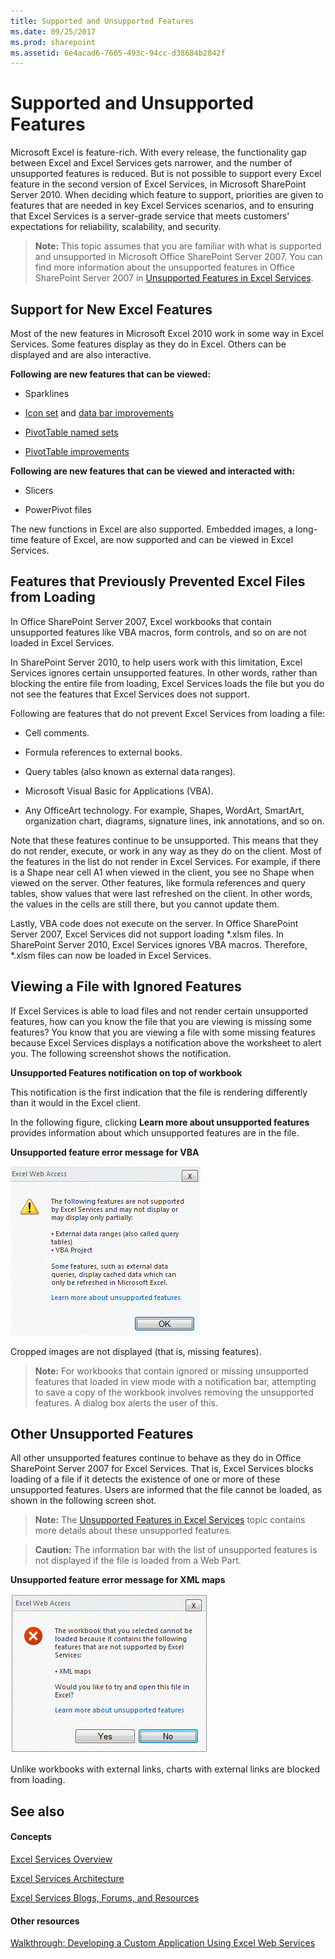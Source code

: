 ```yaml
---
title: Supported and Unsupported Features
ms.date: 09/25/2017
ms.prod: sharepoint
ms.assetid: 6e4acad6-7665-493c-94cc-d38684b2842f
---
```



# Supported and Unsupported Features


  
    
    

Microsoft Excel is feature-rich. With every release, the functionality gap between Excel and Excel Services gets narrower, and the number of unsupported features is reduced. But is not possible to support every Excel feature in the second version of Excel Services, in Microsoft SharePoint Server 2010. 
When deciding which feature to support, priorities are given to features that are needed in key Excel Services scenarios, and to ensuring that Excel Services is a server-grade service that meets customers' expectations for reliability, scalability, and security.
  
    
    


> **Note:**
> This topic assumes that you are familiar with what is supported and unsupported in Microsoft Office SharePoint Server 2007. You can find more information about the unsupported features in Office SharePoint Server 2007 in  [Unsupported Features in Excel Services](http://msdn.microsoft.com/en-us/library/ms496823.aspx). 
  
    
    


## Support for New Excel Features

Most of the new features in Microsoft Excel 2010 work in some way in Excel Services. Some features display as they do in Excel. Others can be displayed and are also interactive.
  
    
    
 **Following are new features that can be viewed:**
  
    
    

- Sparklines
    
  
-  [Icon set](http://blogs.msdn.com/excel/archive/2009/08/05/icon-set-improvements-in-excel-2010.aspx) and [data bar improvements](http://blogs.msdn.com/excel/archive/2009/08/07/data-bar-improvements-in-excel-2010.aspx)
    
  
-  [PivotTable named sets](http://blogs.msdn.com/excel/archive/2009/10/05/pivottable-named-sets-in-excel-2010.aspx)
    
  
-  [PivotTable improvements](http://blogs.msdn.com/excel/archive/2009/10/15/a-few-more-pivottable-improvements-in-excel-2010.aspx)
    
  
 **Following are new features that can be viewed and interacted with:**
  
    
    

- Slicers
    
  
- PowerPivot files
    
  
The new functions in Excel are also supported. Embedded images, a long-time feature of Excel, are now supported and can be viewed in Excel Services. 
  
    
    

## Features that Previously Prevented Excel Files from Loading

In Office SharePoint Server 2007, Excel workbooks that contain unsupported features like VBA macros, form controls, and so on are not loaded in Excel Services.
  
    
    
In SharePoint Server 2010, to help users work with this limitation, Excel Services ignores certain unsupported features. In other words, rather than blocking the entire file from loading, Excel Services loads the file but you do not see the features that Excel Services does not support.
  
    
    
Following are features that do not prevent Excel Services from loading a file:
  
    
    

- Cell comments.
    
  
- Formula references to external books.
    
  
- Query tables (also known as external data ranges).
    
  
- Microsoft Visual Basic for Applications (VBA).
    
  
- Any OfficeArt technology. For example, Shapes, WordArt, SmartArt, organization chart, diagrams, signature lines, ink annotations, and so on.
    
  
Note that these features continue to be unsupported. This means that they do not render, execute, or work in any way as they do on the client. Most of the features in the list do not render in Excel Services. For example, if there is a Shape near cell A1 when viewed in the client, you see no Shape when viewed on the server. Other features, like formula references and query tables, show values that were last refreshed on the client. In other words, the values in the cells are still there, but you cannot update them. 
  
    
    
Lastly, VBA code does not execute on the server. In Office SharePoint Server 2007, Excel Services did not support loading *.xlsm files. In SharePoint Server 2010, Excel Services ignores VBA macros. Therefore, *.xlsm files can now be loaded in Excel Services.
  
    
    

## Viewing a File with Ignored Features

If Excel Services is able to load files and not render certain unsupported features, how can you know the file that you are viewing is missing some features? You know that you are viewing a file with some missing features because Excel Services displays a notification above the worksheet to alert you. The following screenshot shows the notification.
  
    
    

**Unsupported Features notification on top of workbook**

  
    
    
This notification is the first indication that the file is rendering differently than it would in the Excel client.
  
    
    
In the following figure, clicking **Learn more about unsupported features** provides information about which unsupported features are in the file.
  
    
    

**Unsupported feature error message for VBA**

  
    
    

  
    
    
![Unsupported feature error message for VBA](../images/aebc97ae-c886-4d50-94ff-238049a259c7.gif)
  
    
    
Cropped images are not displayed (that is, missing features). 
  
    
    

    
> **Note:**
> For workbooks that contain ignored or missing unsupported features that loaded in view mode with a notification bar, attempting to save a copy of the workbook involves removing the unsupported features. A dialog box alerts the user of this. 
  
    
    


## Other Unsupported Features

All other unsupported features continue to behave as they do in Office SharePoint Server 2007 for Excel Services. That is, Excel Services blocks loading of a file if it detects the existence of one or more of these unsupported features. Users are informed that the file cannot be loaded, as shown in the following screen shot. 
  
    
    

> **Note:**
> The  [Unsupported Features in Excel Services](http://msdn.microsoft.com/en-us/library/ms496823.aspx) topic contains more details about these unsupported features.
  
    
    


> **Caution:**
> The information bar with the list of unsupported features is not displayed if the file is loaded from a Web Part. 
  
    
    


**Unsupported feature error message for XML maps**

  
    
    

  
    
    
![Unsupported feature error message for XML maps](../images/7745688c-c612-4a38-b8aa-b5fdb5e4eeb8.gif)
  
    
    
Unlike workbooks with external links, charts with external links are blocked from loading. 
  
    
    

## See also


#### Concepts


  
    
    
 [Excel Services Overview](excel-services-overview.md)
  
    
    
 [Excel Services Architecture](excel-services-architecture.md)
  
    
    
 [Excel Services Blogs, Forums, and Resources](excel-services-blogs-forums-and-resources.md)
#### Other resources


  
    
    
 [Walkthrough: Developing a Custom Application Using Excel Web Services](walkthrough-developing-a-custom-application-using-excel-web-services.md)
